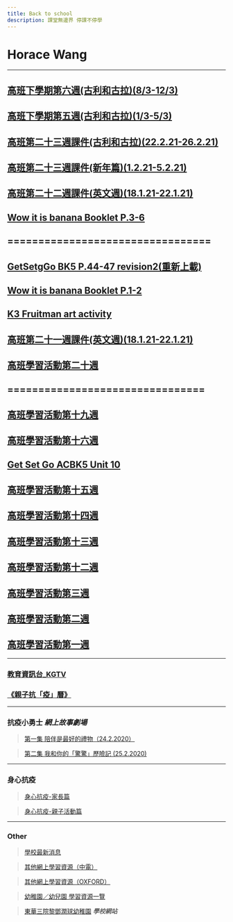 ```yaml
---
title: Back to school
description: 課堂無邊界 停課不停學
---
```


# Horace Wang

* * *

## [高班下學期第六週(古利和古拉)(8/3-12/3)](https://drive.google.com/drive/folders/1w1XkkPefGyq6cDo5AudTfJOq-ykL9_OU?usp=sharing)

## [高班下學期第五週(古利和古拉)(1/3-5/3)](https://drive.google.com/drive/folders/1panKMPiQzYiDzCAnIdX9ujq97lqSD2Q6?usp=sharing)

## [高班第二十三週課件(古利和古拉)(22.2.21-26.2.21)](https://drive.google.com/drive/folders/156rI_6399rzX26Iska0Nxg-CwkKTWk0f?usp=sharing)

## [高班第二十三週課件(新年篇)(1.2.21-5.2.21)](https://drive.google.com/drive/folders/1bBRH_0i_aIN318Mc1ZrQY6GcyDUFR6qz?usp=sharing)

## [高班第二十二週課件(英文週)(18.1.21-22.1.21)](https://drive.google.com/drive/folders/1lnCL5G1YFjQZTI_wLjHSoq6NkXNMvoPq?usp=sharing)
## [Wow it is banana Booklet P.3-6](https://www.youtube.com/watch?v=WdJ_rSKHqdI&feature=youtu.be)

## =================================

## [GetSetgGo BK5 P.44-47 revision2(重新上載)](https://youtu.be/m5gigHhsBpE)
## [Wow it is banana Booklet P.1-2](https://youtu.be/Eh4gjSgBxVo)
## [K3 Fruitman art activity](https://youtu.be/-ysYYuHcDcA)
## [高班第二十一週課件(英文週)(18.1.21-22.1.21)](https://drive.google.com/drive/folders/18BnQ4YFGfwk0NtgsgqFN766cEHuIP9K7?usp=sharing)
## [高班學習活動第二十週](https://drive.google.com/drive/folders/1tUbWvfLU-s8O1D_EJSx9NIQMq_8jtwrC?usp=sharing)

## ================================

## [高班學習活動第十九週](https://drive.google.com/drive/folders/1fq5uYO4Fuq68s0Aa4WbFqN29fch1l8Qt?usp=sharing)
## [高班學習活動第十六週](https://drive.google.com/drive/folders/1vk6BcRV3oakxUMhzunvK8kVijWqpG-3j?usp=sharing)
## [Get Set Go ACBK5 Unit 10](https://youtu.be/93fJ-k1xD-k)


## [高班學習活動第十五週](https://drive.google.com/drive/folders/1AWwGDdKrinmE3BL4_XmmpwHexXpFctW9?usp=sharing)
## [高班學習活動第十四週](https://drive.google.com/drive/folders/1JxdCSM8kxMMWO-TFA7zLz_ezJTH80YXZ?usp=sharing)
## [高班學習活動第十三週](https://drive.google.com/drive/folders/1vwNW-Km44TaYwrDnLi5wJ4lJUfvAqKck?usp=sharing)
## [高班學習活動第十二週](https://drive.google.com/drive/folders/1dWHDMD-e-L4yuq2KYNuh4FhJdrYrU8JU?usp=sharing)

## [高班學習活動第三週](https://drive.google.com/drive/folders/1Bb4p1vqFIbIUJzJcxO6Wja7VoHOIJsLc?usp=sharing)
## [高班學習活動第二週](https://drive.google.com/drive/u/3/folders/1KHV4mY8V_JhpgRErOcgYMACQhy4ftKuF)
## [高班學習活動第一週](https://drive.google.com/drive/folders/15-GHGBX9B4Ac0iN-NrlD-j_1SfIGML9R?usp=sharing)

* * *

### [教育資訊台_KGTV](https://kgtv.ephhk.com/)
### [《親子抗「疫」曆》](/horace_calendar_pic.html)


* * *

### 抗疫小勇士  ***網上故事劇場***
> [第一集 陪伴是最好的禮物（24.2.2020）](https://www.youtube.com/watch?v=e6G7hYcA3RM&list=PL58N6oEQRdvydo46dgG3gbF0h6Pp_sytG)

> [第二集 我和你的「驚驚」歷險記 (25.2.2020)](https://www.youtube.com/watch?v=cBHfOyxPeEg&list=PL58N6oEQRdvydo46dgG3gbF0h6Pp_sytG&index=2)

* * *

### 身心抗疫
> [身心抗疫-家長篇](http://mykiddie.ephhk.com/upload/0195/notice_attachment/245920957511870208/4ad935e733653e308891eae30c8a9138.pdf)

> [身心抗疫-親子活動篇](http://mykiddie.ephhk.com/upload/0195/notice_attachment/245921653508020053/ac7b6415491d0340a539e42a12378caa.pdf)

* * *

### Other
> [學校最新消息](http://www.twghltykkg.edu.hk/index.php/Section/notice/1761)

> [其他網上學習資源（中電）](http://www.twghltykkg.edu.hk/index.php/section/notice/1761_4950)

> [其他網上學習資源（OXFORD）](http://www.twghltykkg.edu.hk/index.php/section/notice/1761_4888)

> [幼稚園／幼兒園 學習資源一覽](https://www.oupchina.com.hk/zh/self-learning-for-parents#kg)

> [東華三院黎鄧潤球幼稚園](http://www.twghltykkg.edu.hk/)  ***學校網站***

